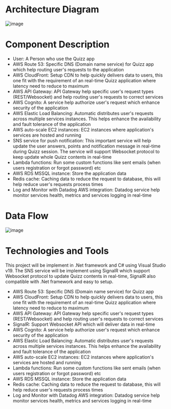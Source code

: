 # Architecture Diagram

![image](https://github.com/user-attachments/assets/aead38c7-7b0a-40ea-ba86-5a06b8e25564)

# Component Description

- User: A Person who use the Quizz app
- AWS Route 53: Specific DNS (Domain name service) for Quizz app which help routing user's requests to the application
- AWS CloudFront: Setup CDN to help quickly delivers data to users, this one fit with the requirement of an real-time Quizz application where latency need to reduce to maximum
- AWS API Gateway: API Gateway help specific user's request types (REST/Websocket) and help routing user's requests to correct services
- AWS Cognito: A service help authorize user's request which enhance security of the application
- AWS Elastic Load Balancing: Automatic distributes user's requests across multiple services instances. This helps enhance the availability and fault tolerance of the application
- AWS auto-scale EC2 instances: EC2 instances where application's services are hosted and running
- SNS service for push notification: This important service will help update the user answers, points and notification message in real-time during Quizz session. The service will support Websocket protocol to keep update whole Quizz contents in real-time
- Lambda functions: Run some custom functions like sent emails (when users registration or forgot password) etc
- AWS RDS MSSQL instance: Store the application data
- Redis cache: Caching data to reduce the request to database, this will help reduce user's requests process times
- Log and Monitor with Datadog AWS integration: Datadog service help monitor services health, metrics and services logging in real-time 

# Data Flow

![image](https://github.com/user-attachments/assets/0d948dbe-78d4-41da-bbd3-afadf9c5882d)

# Technologies and Tools
This project will be implement in .Net framework and C# using Visual Studio v19. The SNS service will be implement using SignalR which support Websocket protocol to update Quizz contents in real-time, SignalR also compatible with .Net framework and easy to setup.
- AWS Route 53: Specific DNS (Domain name service) for Quizz app
- AWS CloudFront: Setup CDN to help quickly delivers data to users, this one fit with the requirement of an real-time Quizz application where latency need to reduce to maximum
- AWS API Gateway: API Gateway help specific user's request types (REST/Websocket) and help routing user's requests to correct services
- SignalR: Support Websocket API which will deliver data in real-time
- AWS Cognito: A service help authorize user's request which enhance security of the application
- AWS Elastic Load Balancing: Automatic distributes user's requests across multiple services instances. This helps enhance the availability and fault tolerance of the application
- AWS auto-scale EC2 instances: EC2 instances where application's services are hosted and running
- Lambda functions: Run some custom functions like sent emails (when users registration or forgot password) etc
- AWS RDS MSSQL instance: Store the application data
- Redis cache: Caching data to reduce the request to database, this will help reduce user's requests process times
- Log and Monitor with Datadog AWS integration: Datadog service help monitor services health, metrics and services logging in real-time

  
